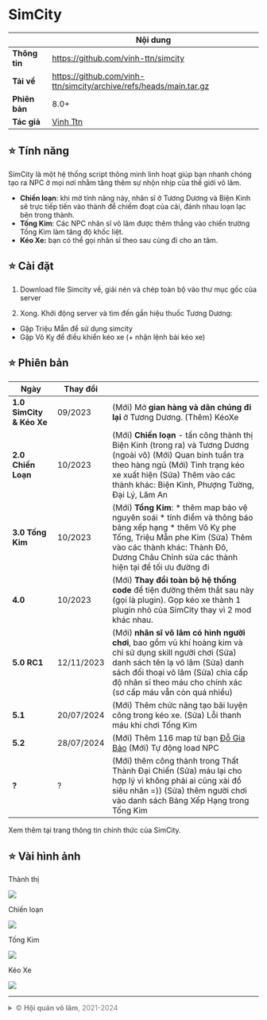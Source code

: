# SimCity

|               | Nội dung                                                     |
| ------------- | ------------------------------------------------------------ |
| **Thông tin** | https://github.com/vinh-ttn/simcity                          |
| **Tải về**    | https://github.com/vinh-ttn/simcity/archive/refs/heads/main.tar.gz |
| **Phiên bản** | 8.0+                                                         |
| **Tác giả**   | [Vinh Ttn](https://www.facebook.com/groups/800085930700601/user/1576281122/) |



## ⭐️ Tính năng

SimCity là một hệ thống script thông minh linh hoạt giúp bạn nhanh chóng tạo ra NPC ở mọi nơi nhằm tăng thêm sự nhộn nhịp của thế giới võ lâm.

- **Chiến loạn**:  khi mở tính năng này, nhân sĩ ở Tương Dương và Biện Kinh sẽ trực tiếp tiến vào thành để chiếm đoạt của cải, đánh nhau loạn lạc bên trong thành.
- **Tống Kim**: Các NPC nhân sĩ võ lâm được thêm thẳng vào chiến trường Tống Kim làm tăng độ khốc liệt.
- **Kéo Xe:** bạn có thể gọi nhân sĩ theo sau cùng đi cho an tâm.



## ⭐️ Cài đặt

1. Download file Simcity về, giải nén và chép toàn bộ vào thư mục gốc của server

2. Xong. Khởi động server và tìm đến gần hiệu thuốc Tương Dương:
- Gặp Triệu Mẫn để sử dụng simcity
- Gặp Vô Kỵ để điều khiển kéo xe (+ nhận lệnh bài kéo xe)



## ⭐️ Phiên bản

| Ngày                     | Thay đổi   |                                                              |
| ------------------------ | ---------- | ------------------------------------------------------------ |
| **1.0 SimCity & Kéo Xe** | 09/2023    | (Mới) Mở **gian hàng và dân chúng đi lại** ở Tương Dương.  (Thêm) KéoXe |
| **2.0 Chiến Loạn**       | 10/2023    | (Mới) **Chiến loạn** - tấn công thành thị Biện Kinh (trong ra) và Tương Dương (ngoài vô) (Mới) Quan binh tuần tra theo hàng ngũ (Mới) Tình trạng kéo xe xuất hiện (Sửa) Thêm vào các thành khác: Biện Kinh, Phượng Tường, Đại Lý, Lâm An |
| **3.0 Tống Kim**         | 10/2023    | (Mới) **Tống Kim**:  * thêm map bảo vệ nguyên soái  * tính điểm và thông báo bảng xếp hạng  * thêm Vô Kỵ phe Tống, Triệu Mẫn phe Kim (Sửa) Thêm vào các thành khác: Thành Đô, Dương Châu Chỉnh sửa các thành hiện tại để tối ưu đường đi |
| **4.0**                  | 10/2023    | (Mới) **Thay đổi toàn bộ hệ thống code** để tiện đường thêm thắt sau này (gọi là plugin). Gọp kéo xe thành 1 plugin nhỏ của SimCity thay vì 2 mod khác nhau. |
| **5.0 RC1**              | 12/11/2023 | (Mới) **nhân sĩ võ lâm có hình người chơi**, bao gồm vũ khí hoàng kim và chỉ sử dụng skill người chơi (Sửa) danh sách tên lạ võ lâm (Sửa) danh sách đối thoại võ lâm (Sửa) chia cấp độ nhân sĩ theo máu cho chính xác (sơ cấp máu vẫn còn quá nhiều) |
| **5.1**                  | 20/07/2024 | (Mới) Thêm chức năng tạo bãi luyện công trong kéo xe.  (Sửa) Lỗi thanh máu khi chơi Tống Kim |
| **5.2**                  | 28/07/2024 | (Mới) Thêm 116 map từ bạn [Đỗ Gia Bảo](https://www.facebook.com/groups/800085930700601/user/100002639166984/) (Mới) Tự động load NPC |
| **?**                    | ?          | (Mới) thêm công thành trong Thất Thành Đại Chiến (Sửa) máu lại cho hợp lý vì không phải ai cũng xài đồ siêu nhân =)) (Sửa) thêm người chơi vào danh sách Bảng Xếp Hạng trong Tống Kim |

Xem thêm tại trang thông tin chính thức của SimCity.



## ⭐️ Vài hình ảnh

Thành thị

![](https://github.com/vinh-ttn/materials/blob/main/simcity/thanhthi.gif?raw=true)



Chiến loạn

![](https://github.com/vinh-ttn/materials/blob/main/simcity/chienloan.gif?raw=true)



Tống Kim

![](https://github.com/vinh-ttn/materials/blob/main/simcity/tongkim.gif?raw=true)



Kéo Xe

![](https://github.com/vinh-ttn/materials/blob/main/simcity/keoxe.gif?raw=true)



* * *

<details style="color:grey">
    <summary>&copy; <b>Hội quán võ lâm</b>, 2021-2024</summary>
    <p>
        <b>Bản quyền phân phối</b> nội dung thuộc về <a href="https://fb.com/groups/volamquan">Hội quán võ lâm</a>. <b>Quyền tác giả</b> thuộc về người đã sáng tạo nội dung được thể hiện rõ trong bài viết.
    </p>
    <p>
    Mọi hình thức sao chép phân phối lại yêu cầu giữ nguyên toàn bộ bài viết bao gồm cả tiêu đề, nội dung và hình thức. <b>Không</b> được phép <b>chỉnh sửa, thay đổi</b> các liên kết dẫn về <a href="https://fb.com/groups/volamquan">Hội quán võ lâm</a>, cũng như <b>thông tin về tác giả</b>.
    </p>
    Các vấn đề tác quyền liên hệ: <a href="mailto:jx1offline@gmail.com">jx1offline@gmail.com</a>
</details>
